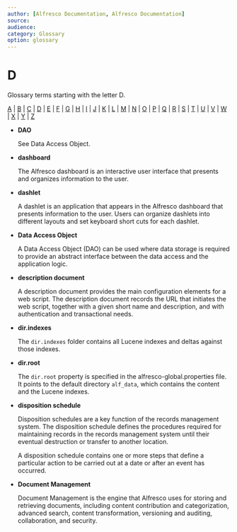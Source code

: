 ```yaml
---
author: [Alfresco Documentation, Alfresco Documentation]
source: 
audience: 
category: Glossary
option: glossary
---
```


# D

Glossary terms starting with the letter D.

[A](glossary_a.md) \| [B](glossary_b.md) \| [C](glossary_c.md) \| [D](glossary_d.md) \| [E](glossary_e.md) \| [F](glossary_f.md) \| [G](glossary_g.md) \| [H](glossary_h.md) \| [I](glossary_i.md) \| [J](glossary_j.md) \| [K](glossary_k.md) \| [L](glossary_l.md) \| [M](glossary_m.md) \| [N](glossary_n.md) \| [O](glossary_o.md) \| [P](glossary_p.md) \| [Q](glossary_q.md) \| [R](glossary_r.md) \| [S](glossary_s.md) \| [T](glossary_t.md) \| [U](glossary_u.md) \| [V](glossary_v.md) \| [W](glossary_w.md) \| [X](glossary_x.md) \| [Y](glossary_y.md) \| [Z](glossary_z.md)

-   **DAO**

    See Data Access Object.

-   **dashboard**

    The Alfresco dashboard is an interactive user interface that presents and organizes information to the user.

-   **dashlet**

    A dashlet is an application that appears in the Alfresco dashboard that presents information to the user. Users can organize dashlets into different layouts and set keyboard short cuts for each dashlet.

-   **Data Access Object**

    A Data Access Object \(DAO\) can be used where data storage is required to provide an abstract interface between the data access and the application logic.

-   **description document**

    A description document provides the main configuration elements for a web script. The description document records the URL that initiates the web script, together with a given short name and description, and with authentication and transactional needs.

-   **dir.indexes**

    The `dir.indexes` folder contains all Lucene indexes and deltas against those indexes.

-   **dir.root**

    The `dir.root` property is specified in the alfresco-global.properties file. It points to the default directory `alf_data`, which contains the content and the Lucene indexes.

-   **disposition schedule**

    Disposition schedules are a key function of the records management system. The disposition schedule defines the procedures required for maintaining records in the records management system until their eventual destruction or transfer to another location.

    A disposition schedule contains one or more steps that define a particular action to be carried out at a date or after an event has occurred.

-   **Document Management**

    Document Management is the engine that Alfresco uses for storing and retrieving documents, including content contribution and categorization, advanced search, content transformation, versioning and auditing, collaboration, and security.


